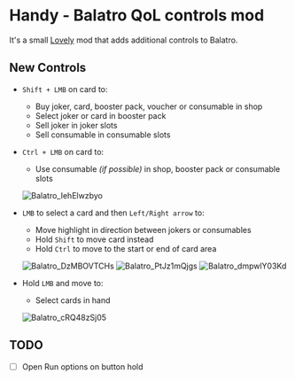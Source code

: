 # Handy - Balatro QoL controls mod

It's a small [Lovely](https://github.com/ethangreen-dev/lovely-injector) mod that adds additional controls to Balatro.

## New Controls
- `Shift + LMB` on card to:
    - Buy joker, card, booster pack, voucher or consumable in shop
    - Select joker or card in booster pack
    - Sell joker in joker slots
    - Sell consumable in consumable slots
- `Ctrl + LMB` on card to:
    - Use consumable *(if possible)* in shop, booster pack or consumable slots

    ![Balatro_IehElwzbyo](https://github.com/user-attachments/assets/9d188a23-f516-4532-ae57-79c7495b763c)

- `LMB` to select a card and then `Left/Right arrow` to:
    - Move highlight in direction between jokers or consumables
    - Hold `Shift` to move card instead
    - Hold `Ctrl` to move to the start or end of card area

    ![Balatro_DzMBOVTCHs](https://github.com/user-attachments/assets/8b47044b-0f52-47be-9f21-5bb9ba24c12c)
    ![Balatro_PtJz1mQjgs](https://github.com/user-attachments/assets/6ea9593a-d250-488c-978b-258bae652e45)
    ![Balatro_dmpwlY03Kd](https://github.com/user-attachments/assets/aa9a537e-271b-4b61-9bc5-608f9735958b)


- Hold `LMB` and move to:
    - Select cards in hand
 
    ![Balatro_cRQ48zSj05](https://github.com/user-attachments/assets/a8f71deb-f592-4232-a721-e0549f6e5d0f)

## TODO
- [ ] Open Run options on button hold
